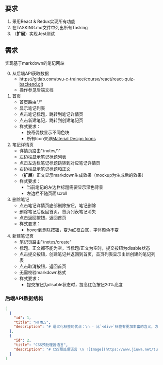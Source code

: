 ## 要求
1. 采用React & Redux实现所有功能
2. 在TASKING.md文件中列出所有Tasking
3. （**扩展**）实现Jest测试

## 需求
实现基于markdown的笔记网站

0. 从后端API获取数据
   - https://gitlab.com/twu-c-trainee/course/react/react-quiz-backend.git
   - 操作参见后端文档
1. 首页 
    - 首页路由"/"
    - 显示笔记列表
    - 点击笔记标题，跳转到笔记详情页
    - 点击新建笔记，跳转到创建笔记页
    - 样式要求：
        - 按奇偶数显示不同色块
        - 所有Icon来源[Material Design Icons](https://react-icons.netlify.com/#/icons/md)
2. 笔记详情页
    - 详情页路由"/notes/1"
    - 左边栏显示笔记标题列表
    - 点击左边栏笔记标题跳转到对应笔记详情页
    - 右边栏显示笔记标题和正文
    - （**扩展**）正文显示markdown生成效果（mockup为生成后的效果）
    - 样式要求：
        - 当前笔记的左边栏标题需要显示深色背景
        - 左边栏不随页面scroll 
3. 删除笔记
    - 点击笔记详情页底部删除按钮，笔记删除
    - 删除笔记后返回首页，首页列表笔记消失
    - 点击返回按钮，返回首页
    - 样式要求：
        - hover到删除按钮，变为红框白底，字体颜色不变
4. 新建笔记页
    - 笔记页路由"/notes/create"
    - 标题、正文都不能为空，当标题/正文为空时，提交按钮为disable状态
    - 点击提交按钮，创建笔记并返回到首页，首页列表显示出新创建的笔记列表
    - 点击取消按钮，返回首页
    - 无需校验markdown格式
    - 样式要求：
        - 提交按钮为disable状态时，提高红色按钮20%亮度

### 后端API数据结构
```json
[
  {
    "id": 1,
    "title": "HTML5",
    "description": "# 语义化标签的优点：\n - 比`<div>`标签有更加丰富的含义，方便开发与维护 \n - 搜索引擎能更方便的识别页面的每个部分 \n - 方便其他设备解析（如移动设备、盲人阅读器等）"
  },
  {
    "id": 2,
    "title": "CSS预处理器语言",
    "description": "# CSS预处理语言 \n ![Image](https://www.jiuwa.net/tuku/20180706/6wblfWyq.jpg)"
  }
]
```